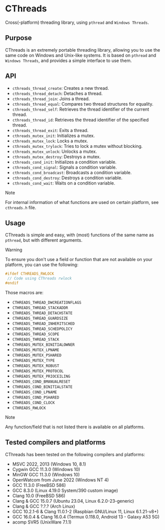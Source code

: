 # CThreads

Cross(-platform) threading library, using `pthread` and `Windows Threads`.

## Purpose

CThreads is an extremely portable threading library, allowing you to use the same code on Windows and Unix-like systems. It is based on `pthread` and `Windows Threads`, and provides a simple interface to use them.

## API

- `cthreads_thread_create`: Creates a new thread.
- `cthreads_thread_detach`: Detaches a thread.
- `cthreads_thread_join`: Joins a thread.
- `cthreads_thread_equal`: Compares two thread structures for equality.
- `cthreads_thread_self`: Retrieves the thread identifier of the current thread.
- `cthreads_thread_id`: Retrieves the thread identifier of the specified thread.
- `cthreads_thread_exit`: Exits a thread.
- `cthreads_mutex_init`: Initializes a mutex.
- `cthreads_mutex_lock`: Locks a mutex.
- `cthreads_mutex_trylock`: Tries to lock a mutex without blocking.
- `cthreads_mutex_unlock`: Unlocks a mutex.
- `cthreads_mutex_destroy`: Destroys a mutex.
- `cthreads_cond_init`: Initializes a condition variable.
- `cthreads_cond_signal`: Signals a condition variable.
- `cthreads_cond_broadcast`: Broadcasts a condition variable.
- `cthreads_cond_destroy`: Destroys a condition variable.
- `cthreads_cond_wait`: Waits on a condition variable.

> [!NOTE]
> For internal information of what functions are used on certain platform, see `cthreads.h` file.

## Usage

CThreads is simple and easy, with (most) functions of the same name as `pthread`, but with different arguments.

> [!WARNING]
> To ensure you don't use a field or function that are not available on your platform, you can use the following:

```c
#ifdef CTHREADS_RWLOCK
 // Code using CThreads rwlock
#endif
```

Those macros are:
- `CTHREADS_THREAD_DWCREATIONFLAGS`
- `CTHREADS_THREAD_STACKADDR`
- `CTHREADS_THREAD_DETACHSTATE`
- `CTHREADS_THREAD_GUARDSIZE`
- `CTHREADS_THREAD_INHERITSCHED`
- `CTHREADS_THREAD_SCHEDPOLICY`
- `CTHREADS_THREAD_SCOPE`
- `CTHREADS_THREAD_STACK`
- `CTHREADS_MUTEX_BINITIALOWNER`
- `CTHREADS_MUTEX_LPNAME`
- `CTHREADS_MUTEX_PSHARED`
- `CTHREADS_MUTEX_TYPE`
- `CTHREADS_MUTEX_ROBUST`
- `CTHREADS_MUTEX_PROTOCOL`
- `CTHREADS_MUTEX_PRIOCEILING`
- `CTHREADS_COND_BMANUALRESET`
- `CTHREADS_COND_BINITIALSTATE`
- `CTHREADS_COND_LPNAME`
- `CTHREADS_COND_PSHARED`
- `CTHREADS_COND_CLOCK`
- `CTHREADS_RWLOCK`

> [!NOTE]
> Any function/field that is not listed there is available on all platforms.

## Tested compilers and platforms

CThreads has been tested on the following compilers and platforms:

- MSVC 2022, 2013 (Windows 10, 8.1)
- Cygwin GCC 11.3.0 (Windows 10)
- MinGW GCC 11.3.0 (Windows 10)
- OpenWatcom from June 2022 (Windows NT 4)
- GCC 11.3.0 (FreeBSD 586)
- GCC 8.3.0 (Linux 4.19.0 System/390 custom image)
- Clang 10.0 (FreeBSD 586)
- Clang & GCC 15.0.7 (Ubuntu 23.04, Linux 6.2.0-23-generic)
- Clang & GCC ?.?.? (Arch Linux)
- GCC 10.2.1-6 & Clang 11.0.1-2 (Raspbian GNU/Linux 11, Linux 6.1.21-v8+)
- GCC 16.0.4 & Clang 16.0.4 (Termux 0.118.0, Android 13 - Galaxy A53 5G)
- acomp SVR5 (UnixWare 7.1.1)
